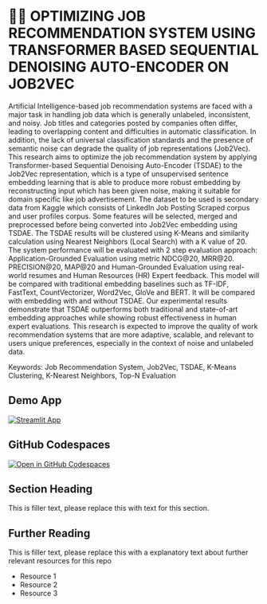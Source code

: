 # 👨‍⚕️ OPTIMIZING JOB RECOMMENDATION SYSTEM USING TRANSFORMER BASED SEQUENTIAL DENOISING AUTO-ENCODER ON JOB2VEC

Artificial Intelligence-based job recommendation systems are faced with a major task in handling job data which is generally unlabeled, inconsistent, and noisy. Job titles and categories posted by companies often differ, leading to overlapping content and difficulties in automatic classification. In addition, the lack of universal classification standards and the presence of semantic noise can degrade the quality of job representations (Job2Vec). This research aims to optimize the job recommendation system by applying Transformer-based Sequential Denoising Auto-Encoder (TSDAE) to the Job2Vec representation, which is a type of unsupervised sentence embedding learning that is able to produce more robust embedding by reconstructing input which has been given noise, making it suitable for domain specific like job advertisement. The dataset to be used is secondary data from Kaggle which consists of LinkedIn Job Posting Scraped corpus and user profiles corpus. Some features will be selected, merged and preprocessed before being converted into Job2Vec embedding using TSDAE. The TSDAE results will be clustered using K-Means and similarity calculation using Nearest Neighbors (Local Search) with a K value of 20. The system performance will be evaluated with 2 step evaluation approach: Application-Grounded Evaluation using metric NDCG@20, MRR@20. PRECISION@20, MAP@20 and Human-Grounded Evaluation using real-world resumes and Human Resources (HR) Expert feedback. This model will be compared with traditional embedding baselines such as TF-IDF, FastText, CountVectorizer, Word2Vec, GloVe and BERT. It will be compared with embedding with and without TSDAE. Our experimental results demonstrate that TSDAE outperforms both traditional and state-of-art embedding approaches while showing robust effectiveness in human expert evaluations. This research is expected to improve the quality of work recommendation systems that are more adaptive, scalable, and relevant to users  unique preferences, especially in the context of noise and unlabeled data.

Keywords: Job Recommendation System, Job2Vec, TSDAE, K-Means Clustering, K-Nearest Neighbors, Top-N Evaluation


## Demo App

[![Streamlit App](https://static.streamlit.io/badges/streamlit_badge_black_white.svg)](https://Denoising-Text_Autoencoders_TSDAE_Job-Recommendation.streamlit.app/) 

## GitHub Codespaces

[![Open in GitHub Codespaces](https://github.com/codespaces/badge.svg)](https://codespaces.new/streamlit/app-starter-kit?quickstart=1)

## Section Heading

This is filler text, please replace this with text for this section.

## Further Reading

This is filler text, please replace this with a explanatory text about further relevant resources for this repo
- Resource 1
- Resource 2
- Resource 3
